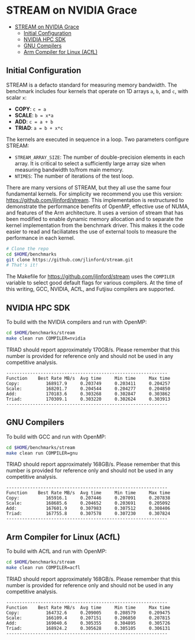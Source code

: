 # STREAM on NVIDIA Grace

- [STREAM on NVIDIA Grace](#stream-on-nvidia-grace)
  - [Initial Configuration](#initial-configuration)
  - [NVIDIA HPC SDK](#nvidia-hpc-sdk)
  - [GNU Compilers](#gnu-compilers)
  - [Arm Compiler for Linux (ACfL)](#arm-compiler-for-linux-acfl)


## Initial Configuration
STREAM is a defacto standard for measuring memory bandwidth.
The benchmark includes four kernels that operate on 1D arrays `a`, `b`, and `c`, with scalar `x`: 
 * **COPY**: `c = a`
 * **SCALE**: `b = x*a`
 * **ADD**: `c = a + b`
 * **TRIAD**: `a = b + x*c`

The kernels are executed in sequence in a loop.  Two parameters configure STREAM:
 * `STREAM_ARRAY_SIZE`: The number of double-precision elements in each array.
   It is critical to select a sufficiently large array size when measuring 
   bandwidth to/from main memory.
 * `NTIMES`: The number of iterations of the test loop.

There are many versions of STREAM, but they all use the same four fundamental kernels.  For simplicity we recommend you use this version: https://github.com/jlinford/stream.  This implementation is restructured to demonstrate the performance benefits of OpenMP,
effective use of NUMA, and features of the Arm architecture.  It uses a version of
stream that has been modified to enable dynamic memory allocation and to separate 
the kernel implementation from the benchmark driver.  This makes it the code easier
to read and faciliatates the use of external tools to measure the performance in 
each kernel.

```bash
# Clone the repo
cd $HOME/benchmarks
git clone https://github.com/jlinford/stream.git
# That's it!
```

The Makefile for https://github.com/jlinford/stream uses the `COMPILER` variable to select good default flags for various compilers.  At the time of this writing, GCC, NVIDIA, ACfL, and Futjisu compilers are supported.

## NVIDIA HPC SDK

To build with the NVIDIA compilers and run with OpenMP:

```bash
cd $HOME/benchmarks/stream
make clean run COMPILER=nvidia 
```

TRIAD should report approximately 170GB/s.  Please remember that this number is provided for reference only and should not be used in any competitive analysis.  
```
-------------------------------------------------------------
Function    Best Rate MB/s  Avg time     Min time     Max time
Copy:          168917.9     0.203749     0.203411     0.204257
Scale:         168201.7     0.204544     0.204277     0.204850
Add:           170183.6     0.303268     0.302847     0.303862
Triad:         170309.1     0.303220     0.302624     0.303913
-------------------------------------------------------------
```

## GNU Compilers

To build with GCC and run with OpenMP:

```bash
cd $HOME/benchmarks/stream
make clean run COMPILER=gnu 
```

TRIAD should report approximately 168GB/s.  Please remember that this number is provided for reference only and should not be used in any competitive analysis.  
```
-------------------------------------------------------------
Function    Best Rate MB/s  Avg time     Min time     Max time
Copy:          165916.1     0.207446     0.207091     0.207838
Scale:         168685.6     0.204652     0.203691     0.205092
Add:           167601.9     0.307983     0.307512     0.308406
Triad:         167755.8     0.307578     0.307230     0.307824
-------------------------------------------------------------
```

## Arm Compiler for Linux (ACfL)

To build with ACfL and run with OpenMP:

```bash
cd $HOME/benchmarks/stream
make clean run COMPILER=acfl
```

TRIAD should report approximately 168GB/s. Please remember that this number is provided for reference only and should not be used in any competitive analysis.  
```
-------------------------------------------------------------
Function    Best Rate MB/s  Avg time     Min time     Max time
Copy:          164732.6     0.209005     0.208579     0.209475
Scale:         166109.4     0.207151     0.206850     0.207815
Add:           169040.6     0.305355     0.304895     0.305726
Triad:         168924.2     0.305628     0.305105     0.306131
-------------------------------------------------------------
```

